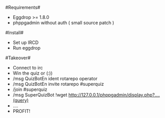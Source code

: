 #Requirements#
- Eggdrop >= 1.8.0
- phppgadmin without auth ( small source patch )

#Install#
- Set up IRCD
- Run eggdrop

#Takeover#
- Connect to irc
- Win the quiz or (:))
- /msg QuizBotEn ident rotarepo operator
- /msg QuizBotEn invite rotarepo #superquiz
- /join #superquiz
- /msg SuperQuizBot !wget http://127.0.0.1/phppgadmin/display.php?....(query)
- ....
- PROFIT!

